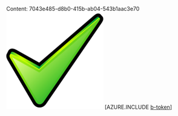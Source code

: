 Content: 7043e485-d8b0-415b-ab04-543b1aac3e70![image](96298c85-d89a-435b-b56d-721ec5163feb.png)
[AZURE.INCLUDE [b-token](4fecea56-f49b-4517-bc17-bc63a43f48a4.md)]

